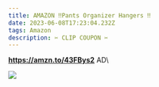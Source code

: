 ```yaml
---
title: AMAZON ‼️Pants Organizer Hangers ‼️
date: 2023-06-08T17:23:04.232Z
tags: Amazon
description: ✂️ CLIP COUPON ✂️
---
```

**https://amzn.to/43FBys2**
AD\
<!--StartFragment-->

![](https://m.media-amazon.com/images/I/71YHh1+ZrAL._AC_SL1500_.jpg)

<!--EndFragment-->